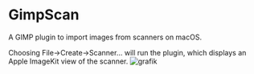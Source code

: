 # GimpScan
A GIMP plugin to import images from scanners on macOS.

Choosing File->Create->Scanner... will run the plugin, which displays an Apple ImageKit view of the scanner.
![grafik](https://user-images.githubusercontent.com/28909687/82439507-15870500-9a9b-11ea-84bc-753f9883e3be.png)

